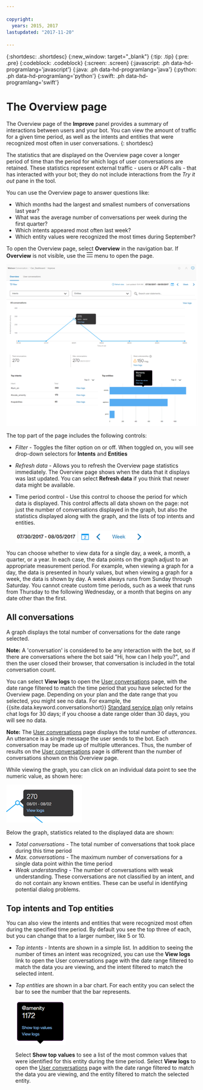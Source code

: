 ```yaml
---

copyright:
  years: 2015, 2017
lastupdated: "2017-11-20"

---
```


{:shortdesc: .shortdesc}
{:new_window: target="_blank"}
{:tip: .tip}
{:pre: .pre}
{:codeblock: .codeblock}
{:screen: .screen}
{:javascript: .ph data-hd-programlang='javascript'}
{:java: .ph data-hd-programlang='java'}
{:python: .ph data-hd-programlang='python'}
{:swift: .ph data-hd-programlang='swift'}

# The Overview page

The Overview page of the **Improve** panel provides a summary of interactions between users and your bot.  You can view the amount of traffic for a given time period, as well as the intents and entities that were recognized most often in user conversations.
{: shortdesc}

The statistics that are displayed on the Overview page cover a longer period of time than the period for which logs of user conversations are retained.  These statistics represent external traffic - users or API calls - that has interacted with your bot; they do not include interactions from the *Try it out* pane in the tool.

You can use the Overview page to answer questions like:

* Which months had the largest and smallest numbers of conversations last year?
* What was the average number of conversations per week during the first quarter?
* Which intents appeared most often last week?
* Which entity values were recognized the most times during September?

To open the Overview page, select **Overview** in the navigation bar. If **Overview** is not visible, use the ![Menu](images/Menu_16.png) menu to open the page.

![Overview page](images/oview.png)

The top part of the page includes the following controls:

* *Filter* - Toggles the filter option on or off. When toggled on, you will see drop-down selectors for **Intents** and **Entities**
* *Refresh data* - Allows you to refresh the Overview page statistics immediately. The Overview page shows when the data that it displays was last updated. You can select **Refresh data** if you think that newer data might be available.
* Time period control - Use this control to choose the period for which data is displayed.  This control affects all data shown on the page: not just the number of conversations displayed in the graph, but also the statistics displayed along with the graph, and the lists of top intents and entities.

  ![Time period control](images/oview-time.png)

You can choose whether to view data for a single day, a week, a month, a quarter, or a year.  In each case, the data points on the graph adjust to an appropriate measurement period.  For example, when viewing a graph for a day, the data is presented in hourly values, but when viewing a graph for a week, the data is shown by day.  A week always runs from Sunday through Saturday.  You cannot create custom time periods, such as a week that runs from Thursday to the following Wednesday, or a month that begins on any date other than the first.

## All conversations

A graph displays the total number of conversations for the date range selected.

**Note:** A 'conversation' is considered to be any interaction with the bot, so if there are conversations where the bot said "Hi, how can I help you?", and then the user closed their browser, that conversation is included in the total conversation count.

You can select **View logs** to open the [User conversations](logs_convo.html) page, with the date range filtered to match the time period that you have selected for the Overview page. Depending on your plan and the date range that you selected, you might see no data. For example, the {{site.data.keyword.conversationshort}} [Standard service plan](logs_convo.html#log-limits) only retains chat logs for 30 days; if you choose a date range older than 30 days, you will see no data.

**Note:** The [User conversations](logs_convo.html) page displays the total number of *utterances*. An utterance is a single message the user sends to the bot. Each conversation may be made up of multiple utterances. Thus, the number of results on the [User conversations](logs_convo.html) page is different than the number of conversations shown on this Overview page.

While viewing the graph, you can click on an individual data point to see the numeric value, as shown here:

![Single data point](images/oview-point.png)

Below the graph, statistics related to the displayed data are shown:

* *Total conversations* - The total number of conversations that took place during this time period
* *Max. conversations* - The maximum number of conversations for a single data point within the time period
* *Weak understanding* - The number of conversations with weak understanding. These conversations are not classified by an intent, and do not contain any known entities. These can be useful in identifying potential dialog problems.

## Top intents and Top entities

You can also view the intents and entities that were recognized most often during the specified time period. By default you see the top three of each, but you can change that to a larger number, like 5 or 10.

* *Top intents* - Intents are shown in a simple list.  In addition to seeing the number of times an intent was recognized, you can use the **View logs** link to open the User conversations page with the date range filtered to match the data you are viewing, and the intent filtered to match the selected intent.

* *Top entities* are shown in a bar chart. For each entity you can select the bar to see the number that the bar represents.

  ![Entity data balloon](images/oview-entity.png)

  Select **Show top values** to see a list of the most common values that were identified for this entity during the time period. Select **View logs** to open the [User conversations](logs_convo.html) page with the date range filtered to match the data you are viewing, and the entity filtered to match the selected entity.
